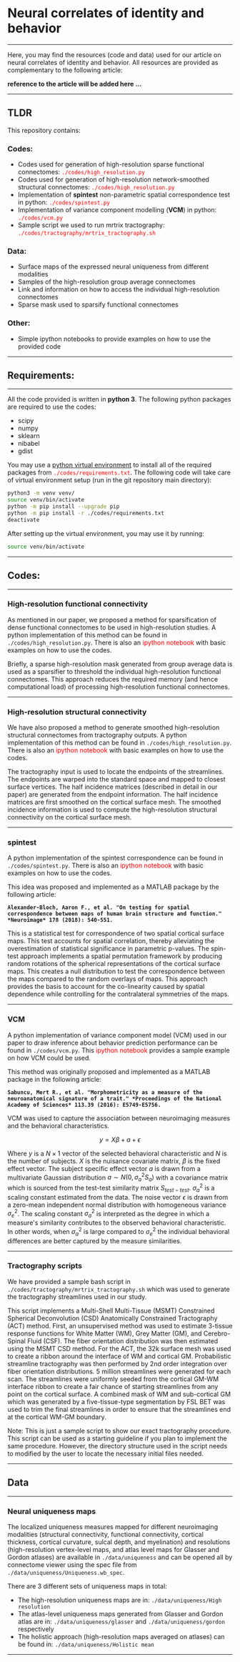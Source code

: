 # Neural correlates of identity and behavior

---

Here, you may find the resources (code and data) used for our article on neural correlates of identity and behavior. All resources are provided as complementary to the following article:

**reference to the article will be added here ...**

---

## TLDR

This repository contains:

### Codes:

- Codes used for generation of high-resolution sparse functional connectomes: <span style="color:red">`./codes/high_resolution.py`</span>
- Codes used for generation of high-resolution network-smoothed structural connectomes: <span style="color:red">`./codes/high_resolution.py`</span>
- Implementation of **spintest** non-parametric spatial correspondence test in python: <span style="color:red">`./codes/spintest.py`</span>
- Implementation of variance component modelling (**VCM**) in python: <span style="color:red">`./codes/vcm.py`</span>
- Sample script we used to run mrtrix tractography: <span style="color:red">`./codes/tractography/mrtrix_tractography.sh`</span>

### Data:

- Surface maps of the expressed neural uniqueness from different modalities
- Samples of the high-resolution group average connectomes
- Link and information on how to access the individual high-resolution connectomes
- Sparse mask used to sparsify functional connectomes

### Other:

- Simple ipython notebooks to provide examples on how to use the provided code

---

## Requirements:

---

All the code provided is written in **python 3**. The following python packages are required to use the codes:

- scipy
- numpy
- sklearn
- nibabel
- gdist

You may use a [python virtual environment](https://docs.python.org/3/library/venv.html) to install all of the required packages from <span style="color:red">`./codes/requirements.txt`</span>. The following code will take care of virtual environment setup (run in the git repository main directory):

```bash
python3 -m venv venv/
source venv/bin/activate
python -m pip install --upgrade pip
python -m pip install -r ./codes/requirements.txt
deactivate

```

After setting up the virtual environment, you may use it by running:

```bash
source venv/bin/activate
```



---

## Codes:

---

### High-resolution functional connectivity

As mentioned in our paper, we proposed a method for sparsification of dense functional connectomes to be used in high-resolution studies. A python implementation of this method can be found in `./codes/high_resolution.py`. There is also an <span style="color:red">ipython notebook</span> with basic examples on how to use the codes.

Briefly, a sparse high-resolution mask generated from group average data is used as a sparsifier to threshold the individual high-resolution functional connectomes. This approach reduces the required memory (and hence computational load) of processing high-resolution functional connectomes.

---

### High-resolution structural connectivity

We have also proposed a method to generate smoothed high-resolution structural connectomes from tractography outputs. A python implementation of this method can be found in `./codes/high_resolution.py`. There is also an <span style="color:red">ipython notebook</span> with basic examples on how to use the codes.

The tractography input is used to locate the endpoints of the streamlines. The endpoints are warped into the standard space and mapped to closest surface vertices. The half incidence matrices (described in detail in our paper) are generated from the endpoint information. The half incidence matrices are first smoothed on the cortical surface mesh. The smoothed incidence information is used to compute the high-resolution structural connectivity on the cortical surface mesh.

---

### spintest

A python implementation of the spintest correspondence can be found in `./codes/spintest.py`. There is also an <span style="color:red">ipython notebook</span> with basic examples on how to use the codes.

This idea was proposed and implemented as a MATLAB package by the following article:

**`Alexander-Bloch, Aaron F., et al. "On testing for spatial correspondence between maps of human brain structure and function." *Neuroimage* 178 (2018): 540-551.`**

This is a statistical test for correspondence of two spatial cortical surface maps. This test accounts for spatial correlation, thereby alleviating the overestimation of statistical significance in parametric p-values. The spin-test approach implements a spatial permutation framework by producing random rotations of the spherical representations of the cortical surface maps. This creates a null distribution to test the correspondence between the maps compared to the random overlays of maps. This approach provides the basis to account for the co-linearity caused by spatial dependence while controlling for the contralateral symmetries of the maps.

---

### VCM

A python implementation of variance component model (VCM) used in our paper to draw inference about behavior prediction performance can be found in `./codes/vcm.py`. This <span style="color:red">ipython notebook</span> provides a sample example on how VCM could be used.

This method was originally proposed and implemented as a MATLAB package in the following article:

**`Sabuncu, Mert R., et al. "Morphometricity as a measure of the neuroanatomical signature of a trait." *Proceedings of the National Academy of Sciences* 113.39 (2016): E5749-E5756.`**

VCM was used to capture the association between neuroimaging measures and the behavioral characteristics.


$$
y = X \beta + a + \epsilon
$$


Where $y$ is a  $N \times 1$ vector of the selected behavioral characteristic and $N$ is the number of subjects. $X$ is the nuisance covariate matrix, $\beta$ is the fixed effect vector. The subject specific effect vector $a$ is drawn from a multivariate Gaussian distribution $a \sim N(0,\sigma_a^2 S_a)$ with a covariance matrix which is sourced from the test-test similarity matrix $S_{test-test}$. $\sigma_a^2$ is a scaling constant estimated from the data. The noise vector $\epsilon$ is drawn from a zero-mean independent normal distribution with homogeneous variance $\sigma_e^2$. The scaling constant $\sigma_a^2$ is interpreted as the degree in which a measure's similarity contributes to the observed behavioral characteristic. In other words, when $\sigma_a^2$ is large compared to $\sigma_e^2$ the individual behavioral differences are better captured by the measure similarities.

---

### Tractography scripts

We have provided a sample bash script in `./codes/tractography/mrtrix_tractography.sh` which was used to generate the tractography streamlines used in our study.

This script implements a Multi-Shell Multi-Tissue (MSMT) Constrained Spherical Deconvolution (CSD) Anatomically Constrained Tractography (ACT) method. First, an unsupervised method was used to estimate 3-tissue response functions for White Matter (WM), Grey Matter (GM), and Cerebro-Spinal Fluid (CSF). The fiber orientation distribution was then estimated using the MSMT CSD method. For the ACT, the 32k surface mesh was used to create a ribbon around the interface of WM and cortical GM. Probabilistic streamline tractography was then performed by 2nd order integration over fiber orientation distributions. 5 million streamlines were generated for each scan. The streamlines were uniformly seeded from the cortical GM-WM interface ribbon to create a fair chance of starting streamlines from any point on the cortical surface. A combined mask of WM and sub-cortical GM which was generated by a five-tissue-type segmentation by FSL BET was used to trim the final streamlines in order to ensure that the streamlines end at the cortical WM-GM boundary.

Note: This is just a sample script to show our exact tractography procedure. This script can be used as a starting guideline if you plan to implement the same procedure. However, the directory structure used in the script needs to modified by the user to locate the necessary initial files needed.

---

## Data

---

### Neural uniqueness maps

The localized uniqueness measures mapped for different neuroimaging modalities (structural connectivity, functional connectivity, cortical thickness, cortical curvature, sulcal depth, and myelination) and resolutions (high-resolution vertex-level maps, and atlas level maps for Glasser and Gordon atlases) are available in `./data/uniqueness` and can be opened all by connectome viewer using the spec file from `./data/uniqueness/Uniqueness.wb_spec`.



There are 3 different sets of uniqueness maps in total:

- The high-resolution uniqueness maps are in: `./data/uniqueness/High resolution`
- The atlas-level uniqueness maps generated from Glasser and Gordon atlas are in: `./data/uniqueness/glasser` and `./data/uniqueness/gordon` respectively
- The holistic approach (high-resolution maps averaged on atlases) can be found in: `./data/uniqueness/Holistic mean`

---

